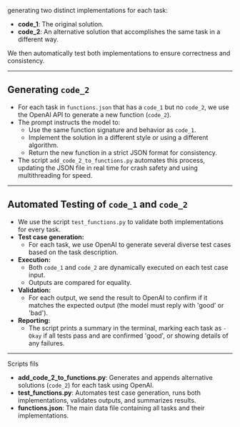 generating two distinct implementations for each task:
- **code_1**: The original solution.
- **code_2**: An alternative solution that accomplishes the same task in a different way.

We then automatically test both implementations to ensure correctness and consistency.

---

## Generating `code_2`
- For each task in `functions.json` that has a `code_1` but no `code_2`, we use the OpenAI API to generate a new function (`code_2`).
- The prompt instructs the model to:
  - Use the same function signature and behavior as `code_1`.
  - Implement the solution in a different style or using a different algorithm.
  - Return the new function in a strict JSON format for consistency.
- The script `add_code_2_to_functions.py` automates this process, updating the JSON file in real time for crash safety and using multithreading for speed.

---

## Automated Testing of `code_1` and `code_2`
- We use the script `test_functions.py` to validate both implementations for every task.
- **Test case generation:**
  - For each task, we use OpenAI to generate several diverse test cases based on the task description.
- **Execution:**
  - Both `code_1` and `code_2` are dynamically executed on each test case input.
  - Outputs are compared for equality.
- **Validation:**
  - For each output, we send the result to OpenAI to confirm if it matches the expected output (the model must reply with 'good' or 'bad').
- **Reporting:**
  - The script prints a summary in the terminal, marking each task as `-Okay` if all tests pass and are confirmed 'good', or showing details of any failures.

---

Scripts fils
- **add_code_2_to_functions.py**: Generates and appends alternative solutions (`code_2`) for each task using OpenAI.
- **test_functions.py**: Automates test case generation, runs both implementations, validates outputs, and summarizes results.
- **functions.json**: The main data file containing all tasks and their implementations.


